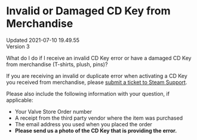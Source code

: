 # Invalid or Damaged CD Key from Merchandise
Updated 2021-07-10 19.49.55  
Version 3  

What do I do if I receive an invalid CD Key error or have a damaged CD Key from merchandise (T-shirts, plush, pins)?  
  
If you are receiving an invalid or duplicate error when activating a CD Key you received from merchandise, please [submit a ticket to Steam Support](https://help.steampowered.com/).  
  
Please also include the following information with your question, if applicable:  
  

* Your Valve Store Order number
* A receipt from the third party vendor where the item was purchased
* The email address you used when you placed the order
* **Please send us a photo of the CD Key that is providing the error.**